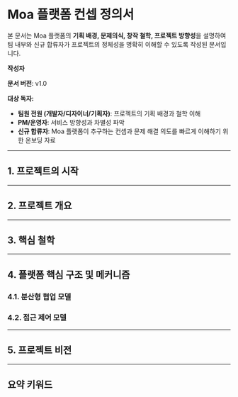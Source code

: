 # Moa 플랫폼 컨셉 정의서

본 문서는 Moa 플랫폼의 **기획 배경, 문제의식, 창작 철학, 프로젝트 방향성**을 설명하여  
팀 내부와 신규 합류자가 프로젝트의 정체성을 명확히 이해할 수 있도록 작성된 문서입니다.

**작성자** 

**문서 버전**: v1.0

**대상 독자:**
- **팀원 전원 (개발자/디자이너/기획자)**: 프로젝트의 기획 배경과 철학 이해
- **PM/운영자**: 서비스 방향성과 차별성 파악
- **신규 합류자**: Moa 플랫폼이 추구하는 컨셉과 문제 해결 의도를 빠르게 이해하기 위한 온보딩 자료

---

## **1. 프로젝트의 시작**


---

## **2. 프로젝트 개요**


---

## **3. 핵심 철학**


---

## **4. 플랫폼 핵심 구조 및 메커니즘**


### **4.1. 분산형 협업 모델**


### **4.2. 접근 제어 모델**


---

## **5. 프로젝트 비전**

---

## **요약 키워드**

